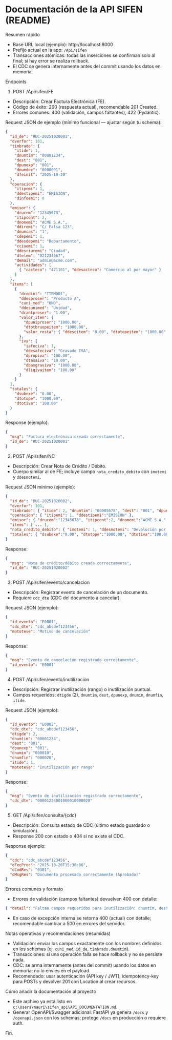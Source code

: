 # Documentación de la API SIFEN (README)

Resumen rápido
- Base URL local (ejemplo): http://localhost:8000
- Prefijo actual en la app: `/Api/sifen`
- Transacciones atómicas: todas las inserciones se confirman solo al final; si hay error se realiza rollback.
- El CDC se genera internamente antes del commit usando los datos en memoria.

Endpoints
1) POST /Api/sifen/FE
- Descripción: Crear Factura Electrónica (FE).
- Código de éxito: 200 (respuesta actual), recomendable 201 Created.
- Errores comunes: 400 (validación, campos faltantes), 422 (Pydantic).

Request JSON de ejemplo (mínimo funcional — ajustar según tu schema):
```json
{
  "id_de": "RUC-20251020001",
  "dverfor": 101,
  "timbrado": {
    "itide": 1,
    "dnumtim": "00001234",
    "dest": "001",
    "dpunexp": "001",
    "dnumdoc": "0000001",
    "dfeinit": "2025-10-20"
  },
  "operacion": {
    "itipemi": 1,
    "ddestipemi": "EMISION",
    "dinfoemi": 0
  },
  "emisor": {
    "drucem": "12345678",
    "itipcont": 2,
    "dnomemi": "ACME S.A.",
    "ddiremi": "C/ Falsa 123",
    "dnumcas": "1",
    "cdepemi": 1,
    "ddesdepemi": "Departamento",
    "cciuemi": 1,
    "ddesciuremi": "Ciudad",
    "dtelem": "021234567",
    "demail": "admin@acme.com",
    "actividades": [
      { "cacteco": "471101", "ddesacteco": "Comercio al por mayor" }
    ]
  },
  "items": [
    {
      "dcodint": "ITEM001",
      "ddesproser": "Producto A",
      "cuni_med": "UND",
      "ddesunimed": "Unidad",
      "dcantproser": "1.00",
      "valor_item": {
        "dpuniproser": "1000.00",
        "dtotbruopeitem": "1000.00",
        "valor_resta": { "ddescitem": "0.00", "dtotopeitem": "1000.00" }
      },
      "iva": {
        "iafeciva": 1,
        "ddesafeciva": "Gravado IVA",
        "dpropiva": "100.00",
        "dtasaiva": "10.00",
        "dbasgraviva": "1000.00",
        "dliqivaitem": "100.00"
      }
    }
  ],
  "totales": {
    "dsubexe": "0.00",
    "dtotope": "1000.00",
    "dtotiva": "100.00"
  }
}
```

Response (ejemplo):
```json
{
  "msg": "Factura electrónica creada correctamente",
  "id_de": "RUC-20251020001"
}
```

2) POST /Api/sifen/NC
- Descripción: Crear Nota de Crédito / Débito.
- Cuerpo similar al de FE; incluye campo `nota_credito_debito` con `imotemi` y `ddesmotemi`.

Request JSON mínimo (ejemplo):
```json
{
  "id_de": "RUC-20251020002",
  "dverfor": 101,
  "timbrado": { "itide": 2, "dnumtim": "00005678", "dest": "001", "dpunexp":"001", "dnumdoc":"0000002", "dfeinit":"2025-10-20" },
  "operacion": { "itipemi": 1, "ddestipemi":"EMISION" },
  "emisor": { "drucem":"12345678", "itipcont":2, "dnomemi":"ACME S.A.", "ddiremi":"C/ Falsa 123", "dnumcas":"1", "cdepemi":1, "ddesdepemi":"Departamento", "cciuemi":1, "ddesciuremi":"Ciudad", "dtelem":"021234567", "demail":"admin@acme.com" },
  "items": [ ... ],
  "nota_credito_debito": { "imotemi": 1, "ddesmotemi": "Devolución por error" },
  "totales": { "dsubexe":"0.00", "dtotope":"1000.00", "dtotiva":"100.00" }
}
```

Response:
```json
{
  "msg": "Nota de crédito/débito creada correctamente",
  "id_de": "RUC-20251020002"
}
```

3) POST /Api/sifen/evento/cancelacion
- Descripción: Registrar evento de cancelación de un documento.
- Requiere `cdc_dte` (CDC del documento a cancelar).

Request JSON (ejemplo):
```json
{
  "id_evento": "E0001",
  "cdc_dte": "cdc_abcdef123456",
  "mototeve": "Motivo de cancelación"
}
```

Response:
```json
{
  "msg": "Evento de cancelación registrado correctamente",
  "id_evento": "E0001"
}
```

4) POST /Api/sifen/evento/inutilizacion
- Descripción: Registrar inutilización (rango) o inutilización puntual.
- Campos requeridos: `dtigde` (2), `dnumtim`, `dest`, `dpunexp`, `dnumin`, `dnumfin`, `itide`.

Request JSON (ejemplo):
```json
{
  "id_evento": "E0002",
  "cdc_dte": "cdc_abcdef123456",
  "dtigde": 2,
  "dnumtim": "00001234",
  "dest": "001",
  "dpunexp": "001",
  "dnumin": "000010",
  "dnumfin": "000020",
  "itide": 1,
  "mototeve": "Inutilización por rango"
}
```

Response:
```json
{
  "msg": "Evento de inutilización registrado correctamente",
  "cdc_dte": "00001234001000010000020"
}
```

5) GET /Api/sifen/consulta/{cdc}
- Descripción: Consulta estado de CDC (último estado guardado o simulación).
- Response 200 con estado o 404 si no existe el CDC.

Response ejemplo:
```json
{
  "cdc": "cdc_abcdef123456",
  "dFecProc": "2025-10-20T15:30:00",
  "dCodRes": "0301",
  "dMsgRes": "Documento procesado correctamente (Aprobado)"
}
```

Errores comunes y formato
- Errores de validación (campos faltantes) devuelven 400 con detalle:
```json
{ "detail": "Faltan campos requeridos para inutilización: dnumtim, dest, dpunexp, itide" }
```
- En caso de excepción interna se retorna 400 (actual) con detalle; recomendable cambiar a 500 en errores del servidor.

Notas operativas y recomendaciones (resumidas)
- Validación: enviar los campos exactamente con los nombres definidos en los schemas (ej. `cuni_med`, `id_de`, `timbrado.dnumtim`).
- Transacciones: si una operación falla se hace rollback y no se persiste nada.
- CDC: se arma internamente (antes del commit) usando los datos en memoria; no lo envíes en el payload.
- Recomendado: usar autenticación (API key / JWT), idempotency-key para POSTs y devolver 201 con Location al crear recursos.

Cómo añadir la documentación al proyecto
- Este archivo ya está listo en `c:\Users\mauri\sifen_api\API_DOCUMENTATION.md`.
- Generar OpenAPI/Swagger adicional: FastAPI ya genera `/docs` y `/openapi.json` con los schemas; protege `/docs` en producción o requiere auth.

Fin.
